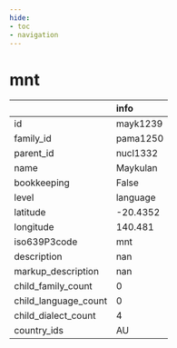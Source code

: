 ```yaml
---
hide:
- toc
- navigation
---
```

# mnt
|                      | info     |
|:---------------------|:---------|
| id                   | mayk1239 |
| family_id            | pama1250 |
| parent_id            | nucl1332 |
| name                 | Maykulan |
| bookkeeping          | False    |
| level                | language |
| latitude             | -20.4352 |
| longitude            | 140.481  |
| iso639P3code         | mnt      |
| description          | nan      |
| markup_description   | nan      |
| child_family_count   | 0        |
| child_language_count | 0        |
| child_dialect_count  | 4        |
| country_ids          | AU       |